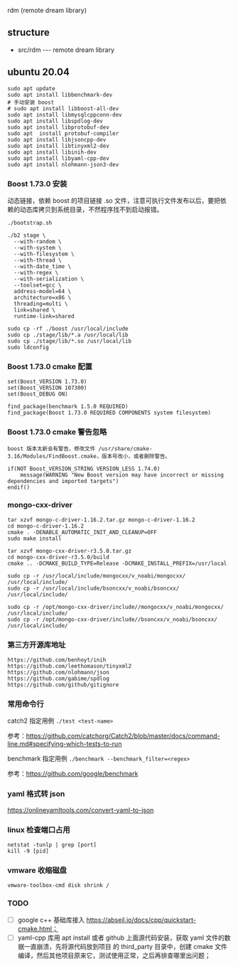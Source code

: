rdm (remote dream library)

## structure

- src/rdm --- remote dream library

## ubuntu 20.04

```shell script
sudo apt update
sudo apt install libbenchmark-dev
# 手动安装 boost
# sudo apt install libboost-all-dev
sudo apt install libmysqlcppconn-dev
sudo apt install libspdlog-dev
sudo apt install libprotobuf-dev
sudo apt  install protobuf-compiler
sudo apt install libjsoncpp-dev
sudo apt install libtinyxml2-dev
sudo apt install libinih-dev
sudo apt install libyaml-cpp-dev
sudo apt install nlohmann-json3-dev
```

### Boost 1.73.0 安装

动态链接，依赖 boost 的项目链接 .so 文件，注意可执行文件发布以后，要把依赖的动态库拷贝到系统目录，不然程序找不到启动报错。

```
./bootstrap.sh

./b2 stage \
  --with-random \
  --with-system \
  --with-filesystem \
  --with-thread \
  --with-date_time \
  --with-regex \
  --with-serialization \
  --toolset=gcc \
  address-model=64 \
  architecture=x86 \
  threading=multi \
  link=shared \
  runtime-link=shared 
 
sudo cp -rf ./boost /usr/local/include
sudo cp ./stage/lib/*.a /usr/local/lib
sudo cp ./stage/lib/*.so /usr/local/lib
sudo ldconfig
```

### Boost 1.73.0 cmake 配置

```
set(Boost_VERSION 1.73.0)
set(Boost_VERSION 107300)
set(Boost_DEBUG ON)

find_package(benchmark 1.5.0 REQUIRED)
find_package(Boost 1.73.0 REQUIRED COMPONENTS system filesystem)
```

### Boost 1.73.0 cmake 警告忽略

```
boost 版本太新会有警告，修改文件 /usr/share/cmake-3.16/Modules/FindBoost.cmake，版本号改小，或者删除警告。

if(NOT Boost_VERSION_STRING VERSION_LESS 1.74.0)
    message(WARNING "New Boost version may have incorrect or missing dependencies and imported targets")
endif()
```

### mongo-cxx-driver

```shell script
tar xzvf mongo-c-driver-1.16.2.tar.gz mongo-c-driver-1.16.2
cd mongo-c-driver-1.16.2
cmake . -DENABLE_AUTOMATIC_INIT_AND_CLEANUP=OFF
sudo make install

tar xzvf mongo-cxx-driver-r3.5.0.tar.gz 
cd mongo-cxx-driver-r3.5.0/build
cmake .. -DCMAKE_BUILD_TYPE=Release -DCMAKE_INSTALL_PREFIX=/usr/local

sudo cp -r /usr/local/include/mongocxx/v_noabi/mongocxx/ /usr/local/include/
sudo cp -r /usr/local/include/bsoncxx/v_noabi/bsoncxx/ /usr/local/include/

sudo cp -r /opt/mongo-cxx-driver/include//mongocxx/v_noabi/mongocxx/ /usr/local/include/
sudo cp -r /opt/mongo-cxx-driver/include//bsoncxx/v_noabi/bsoncxx/ /usr/local/include/
```

### 第三方开源库地址

```
https://github.com/benhoyt/inih
https://github.com/leethomason/tinyxml2
https://github.com/nlohmann/json
https://github.com/gabime/spdlog
https://github.com/github/gitignore
```

### 常用命令行

catch2 指定用例 `./test <test-name>`

参考：https://github.com/catchorg/Catch2/blob/master/docs/command-line.md#specifying-which-tests-to-run

benchmark 指定用例 `./benchmark --benchmark_filter=<regex>`

参考：https://github.com/google/benchmark

### yaml 格式转 json

https://onlineyamltools.com/convert-yaml-to-json

### linux 检查端口占用

```shell script
netstat -tunlp | grep [port]
kill -9 [pid]
```

### vmware 收缩磁盘

```shell script
vmware-toolbox-cmd disk shrink /
```

### TODO

- [ ] google c++ 基础库接入 https://abseil.io/docs/cpp/quickstart-cmake.html；
- [ ] yaml-cpp 库用 apt install 或者 github 上面源代码安装，获取 yaml 文件的数据一直崩溃，先将源代码放到项目
        的 third_party 目录中，创建 cmake 文件编译，然后其他项目原来它，测试使用正常，之后再排查哪里出问题；